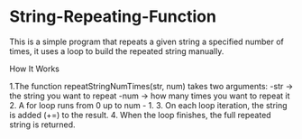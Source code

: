 # String-Repeating-Function

This is a simple program that repeats a given string a specified number of times, it uses a loop to build the repeated string manually.

How It Works

1.The function repeatStringNumTimes(str, num) takes two arguments:
-str → the string you want to repeat
-num → how many times you want to repeat it
2. A for loop runs from 0 up to num - 1.
3. On each loop iteration, the string is added (+=) to the result.
4. When the loop finishes, the full repeated string is returned.
